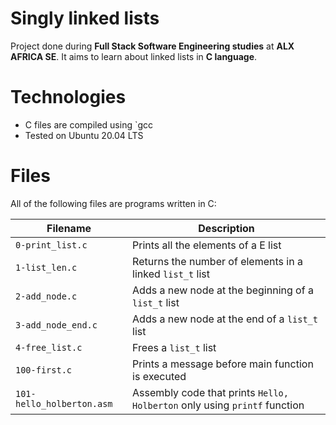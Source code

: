 # Singly linked lists
Project done during **Full Stack Software Engineering studies** at **ALX AFRICA SE**. It aims to learn about linked lists in **C language**.

# Technologies
- C files are compiled using `gcc
- Tested on Ubuntu 20.04 LTS
# Files
All of the following files are programs written in C:

| Filename	| Description |
| --------- | ----------- |
| `0-print_list.c`	| Prints all the elements of a E list |
| `1-list_len.c`	| Returns the number of elements in a linked `list_t` list |
| `2-add_node.c`	| Adds a new node at the beginning of a `list_t` list |
| `3-add_node_end.c`	| Adds a new node at the end of a `list_t` list |
| `4-free_list.c`	| Frees a `list_t` list |
| `100-first.c`	| Prints a message before main function is executed |
| `101-hello_holberton.asm` | Assembly code that prints `Hello, Holberton` only using `printf` function |
